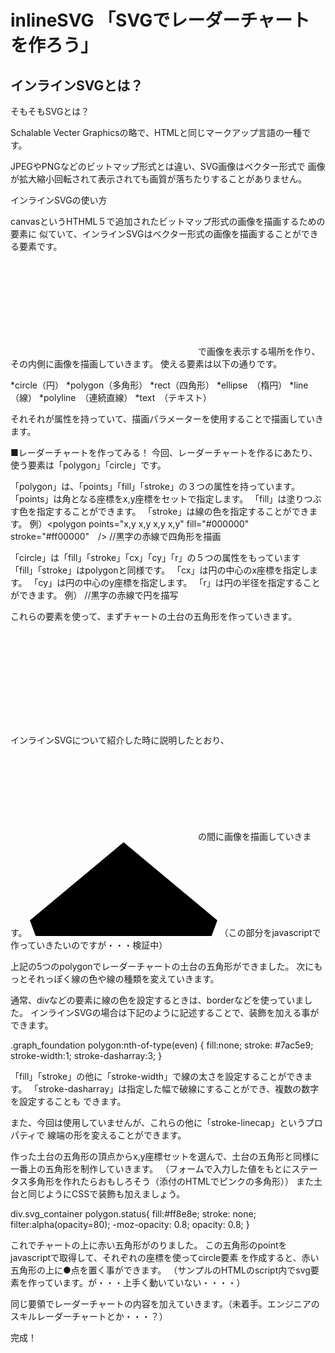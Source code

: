 inlineSVG 「SVGでレーダーチャートを作ろう」
=======
インラインSVGとは？
------------
そもそもSVGとは？

Schalable Vecter Graphicsの略で、HTMLと同じマークアップ言語の一種です。

JPEGやPNGなどのビットマップ形式とは違い、SVG画像はベクター形式で
画像が拡大縮小回転されて表示されても画質が落ちたりすることがありません。

インラインSVGの使い方

canvasというHTHML５で追加されたビットマップ形式の画像を描画するための要素に
似ていて、インラインSVGはベクター形式の画像を描画することができる要素です。

<svg></svg>で画像を表示する場所を作り、その内側に画像を描画していきます。
使える要素は以下の通りです。

*circle（円）
*polygon（多角形）
*rect（四角形）
*ellipse　（楕円）
*line（線）
*polyline　（連続直線）
*text　（テキスト）

それそれが属性を持っていて、描画パラメーターを使用することで描画していきます。


■レーダーチャートを作ってみる！
今回、レーダーチャートを作るにあたり、使う要素は「polygon」「circle」です。

「polygon」は、「points」「fill」「stroke」の３つの属性を持っています。
「points」は角となる座標をx,y座標をセットで指定します。
「fill」は塗りつぶす色を指定することができます。
「stroke」は線の色を指定することができます。
例）<polygon points="x,y x,y x,y x,y" fill="#000000" stroke="#ff00000"　/> //黒字の赤線で四角形を描画

「circle」は「fill」「stroke」「cx」「cy」「r」の５つの属性をもっています
「fill」「stroke」はpolygonと同様です。
「cx」は円の中心のx座標を指定します。
「cy」は円の中心のy座標を指定します。
「r」は円の半径を指定することができます。
例）<circle cx="x" cy="y" r="5" fill="#000000" stroke="#ff00000" /> //黒字の赤線で円を描写

これらの要素を使って、まずチャートの土台の五角形を作っていきます。

<div class="svg_container">  <!-- このdivの中にレーダーチャートを作っていきます -->
  <svg class="graph_foundation">
  </svg>
</div>

インラインSVGについて紹介した時に説明したとおり、<svg></svg>の間に画像を描画していきます。
<svg class="graph_foundation">
     <polygon points="150,0 300,125 235,300 65,300 0,125" />
    <polygon points="150,25 266.5,135 220.5,277.5 79.5,277.5 33.3,135" />
    <polygon points="150,55 243,140 206.5,255 93.5,255 56.6,140" />
    <polygon points="150,80 220,150 192,232.5 107.2,232.5 79.9,150" />
    <polygon points="150,110 196,155 178,210 122,210 103.2,155" />
</svg>
（この部分をjavascriptで作っていきたいのですが・・・検証中）

上記の5つのpolygonでレーダーチャートの土台の五角形ができました。
次にもっとそれっぽく線の色や線の種類を変えていきます。

通常、divなどの要素に線の色を設定するときは、borderなどを使っていました。
インラインSVGの場合は下記のように記述することで、装飾を加える事ができます。

.graph_foundation polygon:nth-of-type(even) {
  fill:none;
  stroke: #7ac5e9;
  stroke-width:1;
  stroke-dasharray:3;
 }

「fill」「stroke」の他に「stroke-width」で線の太さを設定することができます。
「stroke-dasharray」は指定した幅で破線にすることができ、複数の数字を設定することも
できます。

また、今回は使用していませんが、これらの他に「stroke-linecap」というプロパティで
線端の形を変えることができます。

作った土台の五角形の頂点からx,y座標セットを選んで、土台の五角形と同様に一番上の五角形を制作していきます。
（フォームで入力した値をもとにステータス多角形を作れたらおもしろそう（添付のHTMLでピンクの多角形））
また土台と同じようにCSSで装飾も加えましょう。
<HTML>
<polygon class="status" points="150,55 300,125 206.5,255 65,300 33.3,135"/>

<CSS>
div.svg_container polygon.status{
  fill:#ff8e8e;
  stroke: none;
  filter:alpha(opacity=80);
  -moz-opacity: 0.8;
  opacity: 0.8;
 }

これでチャートの上に赤い五角形がのりました。
この五角形のpointをjavascriptで取得して、それぞれの座標を使ってcircle要素
を作成すると、赤い五角形の上に●点を置く事ができます。
（サンプルのHTMLのscript内でsvg要素を作っています。が・・・上手く動いていない・・・・）

同じ要領でレーダーチャートの内容を加えていきます。（未着手。エンジニアのスキルレーダーチャートとか・・・？）

完成！
